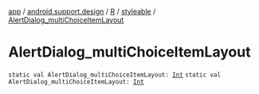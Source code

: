 [app](../../../index.md) / [android.support.design](../../index.md) / [R](../index.md) / [styleable](index.md) / [AlertDialog_multiChoiceItemLayout](.)

# AlertDialog_multiChoiceItemLayout

`static val AlertDialog_multiChoiceItemLayout: `[`Int`](https://kotlinlang.org/api/latest/jvm/stdlib/kotlin/-int/index.html)
`static val AlertDialog_multiChoiceItemLayout: `[`Int`](https://kotlinlang.org/api/latest/jvm/stdlib/kotlin/-int/index.html)
